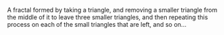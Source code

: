 A fractal formed by taking a triangle, and removing a smaller triangle
from the middle of it to leave three smaller triangles, and then
repeating this process on each of the small triangles that are left, and
so on...

